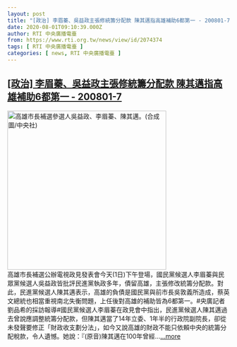 ```yaml
---
layout: post
title: "[政治] 李眉蓁、吳益政主張修統籌分配款 陳其邁指高雄補助6都第一 - 200801-7"
date: 2020-08-01T09:10:39.000Z
author: RTI 中央廣播電臺
from: https://www.rti.org.tw/news/view/id/2074374
tags: [ RTI 中央廣播電臺 ]
categories: [ news, RTI 中央廣播電臺 ]
---
```

<!--1596273039000-->
[[政治] 李眉蓁、吳益政主張修統籌分配款 陳其邁指高雄補助6都第一 - 200801-7](https://www.rti.org.tw/news/view/id/2074374)
------

<div>
<img src="https://static.rti.org.tw/assets/thumbnails/2020/07/11/2421097ff998bdd284524fac77766248.jpg" width="360" alt="高雄市長補選參選人吳益政、李眉蓁、陳其邁。(合成圖/中央社)" title="高雄市長補選參選人吳益政、李眉蓁、陳其邁。(合成圖/中央社)"><br>高雄市長補選公辦電視政見發表會今天(1日)下午登場，國民黨候選人李眉蓁與民眾黨候選人吳益政皆批評民進黨執政多年，債留高雄，主張修改統籌分配款。對此，民進黨候選人陳其邁表示，高雄的負債是國民黨與前市長吳敦義所造成，蔡英文總統也相當重視南北失衡問題，上任後對高雄的補助皆為6都第一。#央廣記者劉品希的採訪報導#國民黨候選人李眉蓁在政見會中指出，民進黨候選人陳其邁過去曾說應調整統籌分配款，但陳其邁當了14年立委、1年半的行政院副院長，卻從未發聲要修正「財政收支劃分法」，如今又說高雄的財政不能只依賴中央的統籌分配稅款，令人遺憾。她說：『(原音)陳其邁在100年曾經...<a target="_blank" href="https://www.rti.org.tw/news/view/id/2074374">...more</a>
</div>
